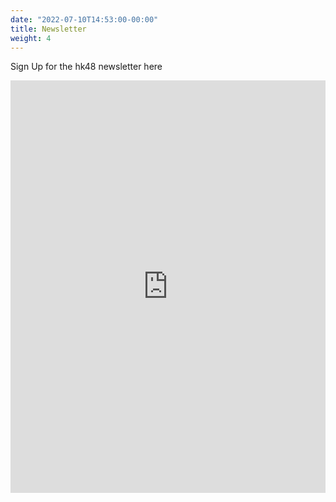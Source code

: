 ```yaml
---
date: "2022-07-10T14:53:00-00:00"
title: Newsletter
weight: 4
---
```


Sign Up for the hk48 newsletter here

<iframe width="540" height="660" src="https://3483123e.sibforms.com/serve/MUIEAEpA0TX9yQZd0BhbOrFjlYhhI6fjvOutAZ-3NCTeeZ84Jn2HDSFHK6FJvzw5Feka-2F7fB9Y6mlU1p0jvoGYWKV2rwI2fTRgcnjL5FqkJnggaf8lvYqtz0DiJ7SbG02eyAYRn-y3TyGMroDfJBzVOKCLXP5zQpB40-BocdTdE_YBSCN3GvyEuNNStKaKJdNc4RS0VsOi7LTf" frameborder="0" scrolling="auto" allowfullscreen style="display: block;margin-left: auto;margin-right: auto;max-width: 100%;"></iframe>